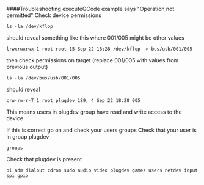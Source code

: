 ####Troubleshooting
executeGCode example says "Operation not permitted"
  Check device permissions
```
ls -la /dev/kflop
```
should reveal something like this where 001/005 might be other values
```  
lrwxrwxrwx 1 root root 15 Sep 22 18:28 /dev/kflop -> bus/usb/001/005
```
then check permissions on target (replace 001/005 with values from previous output)
```
ls -la /dev/bus/usb/001/005
```
should reveal
```
crw-rw-r-T 1 root plugdev 189, 4 Sep 22 18:28 005
```
This means users in plugdev group have read and write access to the device

If this is correct go on and check your users groups
Check that your user is in group plugdev
```
groups
```
Check that plugdev is present
```
pi adm dialout cdrom sudo audio video plugdev games users netdev input spi gpio
```
